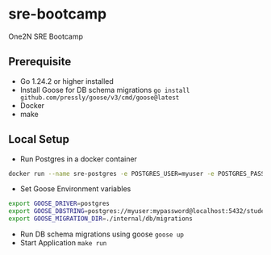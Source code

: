 # sre-bootcamp
One2N SRE Bootcamp 

## Prerequisite
- Go 1.24.2 or higher installed
- Install Goose for DB schema migrations 
`go install github.com/pressly/goose/v3/cmd/goose@latest`
- Docker
- make

## Local Setup
- Run Postgres in a docker container

```bash
docker run --name sre-postgres -e POSTGRES_USER=myuser -e POSTGRES_PASSWORD=mypassword -e POSTGRES_DB=students_db -p 5432:5432 -d postgres:latest
```
- Set Goose Environment variables
```bash
export GOOSE_DRIVER=postgres
export GOOSE_DBSTRING=postgres://myuser:mypassword@localhost:5432/students_db?sslmode=disable
export GOOSE_MIGRATION_DIR=./internal/db/migrations
```
- Run DB schema migrations using goose `goose up`
- Start Application `make run`

